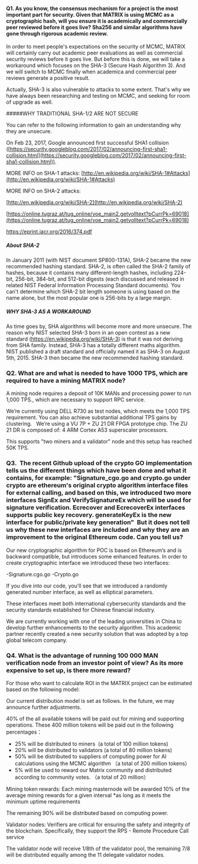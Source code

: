 #### Q1. As you know, the consensus mechanism for a project is the most important part for security. Given that MATRIX is using MCMC as a cryptographic hash, will you ensure it is academically and commercially peer reviewed before it goes live? Sha256 and similar algorithms have gone through rigorous academic review.

In order to meet people's expectations on the security of MCMC, MATRIX will certainly carry out academic peer evaluations as well as commercial security reviews before it goes live. But before this is done, we will take a workaround which focuses on the SHA-3 (Secure Hash Algorithm 3). And we will switch to MCMC finally when academica and commercial peer reviews generate a positive result.

Actually, SHA-3 is also vulnerable to attacks to some extent. That's why we have always been researching and testing on MCMC, and seeking for room of upgrade as well.

#####WHY TRADITIONAL SHA-1/2 ARE NOT SECURE

You can refer to the following information to gain an understanding why they are unsecure.

On Feb 23, 2017, Google announced first successful SHA1 collision ([https://security.googleblog.com/2017/02/announcing-first-sha1-collision.html](https://security.googleblog.com/2017/02/announcing-first-sha1-collision.html)).

MORE INFO on SHA-1 attacks: [http://en.wikipedia.org/wiki/SHA-1#Attacks](http://en.wikipedia.org/wiki/SHA-1#Attacks)

MORE INFO on SHA-2 attacks: 

[http://en.wikipedia.org/wiki/SHA-2](http://en.wikipedia.org/wiki/SHA-2)

[https://online.tugraz.at/tug_online/voe_main2.getvolltext?pCurrPk=69018](https://online.tugraz.at/tug_online/voe_main2.getvolltext?pCurrPk=69018)

[https://eprint.iacr.org/2016/374.pdf ](https://eprint.iacr.org/2016/374.pdf )


##### About SHA-2

In January 2011 (with NIST document SP800-131A), SHA-2 became the new recommended hashing standard. SHA-2, is often called the SHA-2 family of hashes, because it contains many different-length hashes, including 224-bit, 256-bit, 384-bit, and 512-bit digests (each discussed and released in related NIST Federal Information Processing Standard documents). You can't determine which SHA-2 bit length someone is using based on the name alone, but the most popular one is 256-bits by a large margin.


##### WHY SHA-3 AS A WORKAROUND

As time goes by, SHA algorithms will become more and more unsecure. The reason why NIST selected SHA-3 born in an open contest as a new standard (https://en.wikipedia.org/wiki/SHA-3) is that it was not deriving from SHA family. Instead, SHA-3 has a totally different maths algorithm. NIST published a draft standard and officially named it as SHA-3 on August 5th, 2015. SHA-3 then became the new recommended hashing standard.


### Q2. What are and what is needed to have 1000 TPS, which are required to have a mining MATRIX node?


A mining node requires a deposit of 10K MANs and processing power to run 1,000 TPS., which are necessary to support RPC service.

We’re currently using DELL R730 as test nodes, which meets the 1,000 TPS requirement. You can also achieve substantial additional TPS gains by clustering.
 
We’re using a VU 7P + ZU 21 DR FPGA prototype chip. 
The ZU 21 DR is composed of: 4 ARM Cortex A53  superscaler processors. 

This supports "two miners and a validator" node and this setup has reached 50K TPS.


### Q3.  The recent Github upload of the crypto GO implementation tells us the different things which have been done and what it contains, for example: "Signature_cgo.go and crypto.go under crypto are ethereum's original crypto algorithm interface files for external calling, and based on this, we introduced two more interfaces SignEx and VerifySignatureEx which will be used for signature verification. Ecrecover and EcrecoverEx interfaces supports public key recovery. generateKeyEx is the new interface for public/private key generation"  But it does not tell us why these new interfaces are included and why they are an improvement to the original Ethereum code. Can you tell us? 

Our new cryptographic algorithm for POC is based on Ethereum’s and is backward compatible, but introduces some enhanced features. In order to create cryptographic interface we introduced these two interfaces:

-Signature.cgo.go
-Crypto.go 

If you dive into our code, you’ll see that we introduced a randomly generated number interface, as well as elliptical parameters. 

These interfaces meet both international cybersecurity standards and the security standards established for Chinese financial industry.

We are currently working with one of the leading universities in China to develop further enhancements to the security algorithm. This academic partner recently created a new security solution that was adopted by a top global telecom company.

### Q4. What is the advantage of running 100 000 MAN verification node from an investor point of view? As its more expensive to set up, is there more reward?

For those who want to calculate ROI in the MATRIX project can be estimated based on the following model:

Our current distribution model is set as follows. In the future, we may announce further adjustments. 

40% of the all available tokens will be paid out for mining and supporting operations. These 400 million tokens will be paid out in the following percentages：

-  25% will be distributed to miners  (a total of 100 million tokens)
- 20% will be distributed to validators (a total of 80 million tokens)
- 50% will be distributed to suppliers of computing power for AI calculations using the MCMC algorithm （a total of 200 million tokens）
- 5% will be used to reward our Matrix community and distributed according to community votes. （a total of 20 million）

Mining token rewards: Each mining masternode will be awarded 10% of the average mining rewards for a given interval *as long as it meets the minimum uptime requirements 

The remaining 90% will be distributed based on computing power.  

Validator nodes: Verifiers are critical for ensuring the safety and integrity of the blockchain. Specifically, they support the RPS  -  Remote Procedure Call service

The validator node will receive 1/8th of the validator pool, the remaining 7/8 will be distributed equally among the 11 delegate validator nodes.